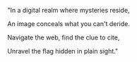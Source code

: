 "In a digital realm where mysteries reside,

An image conceals what you can't deride.

Navigate the web, find the clue to cite,

Unravel the flag hidden in plain sight."
